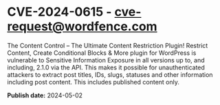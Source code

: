 # CVE-2024-0615 - cve-request@wordfence.com

The Content Control – The Ultimate Content Restriction Plugin! Restrict Content, Create Conditional Blocks & More plugin for WordPress is vulnerable to Sensitive Information Exposure in all versions up to, and including, 2.1.0 via the API. This makes it possible for unauthenticated attackers to extract post titles, IDs, slugs, statuses and other information including post content. This includes published content only.

**Publish date:** 2024-05-02
